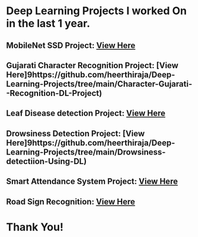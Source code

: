 # Deep Learning Projects I worked On in the last 1 year.

## MobileNet SSD Project: [View Here](https://github.com/heerthiraja/Deep-Learning-Projects/tree/main/MobileNet%20SSD%20%2B%20OpenCV%20Project)

## Gujarati Character Recognition Project: [View Here]9https://github.com/heerthiraja/Deep-Learning-Projects/tree/main/Character-Gujarati--Recognition-DL-Project)

## Leaf Disease detection Project: [View Here](https://github.com/heerthiraja/Deep-Learning-Projects/tree/main/Leaf-Disease-prediction-DL-Project)

## Drowsiness Detection Project: [View Here]9https://github.com/heerthiraja/Deep-Learning-Projects/tree/main/Drowsiness-detectiion-Using-DL)

## Smart Attendance System Project:  [View Here](https://github.com/heerthiraja/Deep-Learning-Projects/tree/main/Smart-Attendance-system-using-DL)

## Road Sign Recognition: [View Here](https://github.com/heerthiraja/Deep-Learning-Projects/tree/main/Road-sign-detection-using-DL)



# Thank You!

